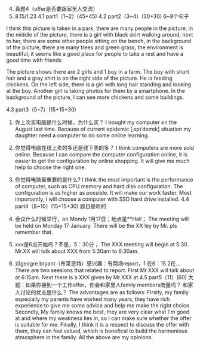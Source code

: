
4.	真题4（offer是否要跟家里人交流）
2021. 8.15/1.23
4.1	part1（1~2）(45+45)
4.2	part2（3~4）(30+30) 6~8个句子
 
I think this picture is taken in a park, there are many people in the picture,
in the middle of the picture, there is a girl with black skirt walking around, 
next to her, there are some other people sitting on the bench, 
in the background of the picture, there are many trees and green grass,
the environment is beautiful, it seems like a good place for people to take a rest and have a good time with friends

 
The picture shows there are 2 girls and 1 boy in a farm. 
The boy with short hair and a gray shirt is on the right side of the picture. He is feeding chickens. 
On the left side, there is a girl with long hair standing and looking at the boy. Another girl is taking photos for them by a smartphone. In the background of the picture, I can see more chickens and some buildings.

4.3	part3（5~7）(15+15+30)
1. 你上次买电脑是什么时候，为什么买？
I bought my computer on the August last time. Because of current epidemic [ˌepɪˈdemɪk] situation my daughter need a computer to do some online learning.

2. 你觉得电脑在线上卖的多还是线下卖的多？
I think computers are more sold online. Because I can compare the computer configuration online, it is easier to get the configuration by online shopping. It will give me much help to choose the right one.


3. 你觉得电脑最重要的是什么?
I think the most important is the performance of computer, such as CPU memory and hard disk configuration. The configuration is as higher as possible. It will make our work faster. Most importantly, I will choose a computer with SSD hard drive installed.
4.4	part4（8~10）(15+15+30) 题目是听的
1. 会议什么时候举行，on Mondy  1月17日；地点是**Hall；
The meeting will be held on Monday 17 January. There will be the XX ley by Mr. pls remember that.
2. xxx是6点开始吗？不是，5：30分；
The XXX meeting will begin at 5:30. Mr.XX will talk about XXX from 5:30am to 6:30am.
2. 对geogre bryant（布莱恩特）感兴趣：有两场report，1 在6：15   2在…
There are two seesions that related to report. First Mr.XXX will talk about at 6:15am. Next there is a XXX given by Mr.XXX at
4.5	part5（11）(60)
大题：如果你接到一个工作offer，你会和家里人family members商量吗？ 和家人讨论的优点是什么？
The advantages are as follows:
Firstly, my family especially my parents have worked many years, they have rich experience to give me some advice and help me make the right choice.
Secondly, My family knows me best, they are very clear what I'm good at and where my weakness lies in, so I can make sure whether the offer is suitable for me.
Finally, I think it is a respect to discuss the offer with them, they can feel valued, which is benefical to build the harmonious atmosphere in the family.
All the above are my opinions.
